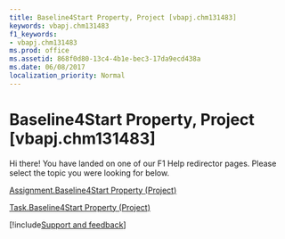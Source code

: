 ```yaml
---
title: Baseline4Start Property, Project [vbapj.chm131483]
keywords: vbapj.chm131483
f1_keywords:
- vbapj.chm131483
ms.prod: office
ms.assetid: 868f0d80-13c4-4b1e-bec3-17da9ecd438a
ms.date: 06/08/2017
localization_priority: Normal
---
```



# Baseline4Start Property, Project [vbapj.chm131483]

Hi there! You have landed on one of our F1 Help redirector pages. Please select the topic you were looking for below.

[Assignment.Baseline4Start Property (Project)](https://msdn.microsoft.com/library/656122d8-4228-667e-7dec-bdfd7774cc80%28Office.15%29.aspx)

[Task.Baseline4Start Property (Project)](https://msdn.microsoft.com/library/9ff035eb-bf24-32b1-1a02-dd7333d5c2b8%28Office.15%29.aspx)

[!include[Support and feedback](~/includes/feedback-boilerplate.md)]